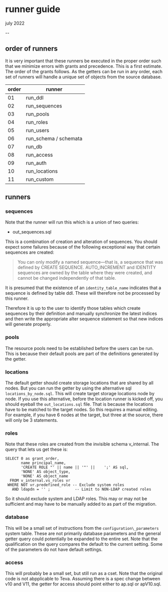 # runner guide
july 2022

--



## order of runners

It is very important that these runners be executed in the proper order such that we minimize errors with grants and precedence. This is a first estimate. The order of the grants follows. As the getters can be run in any order, each set of runners will handle a unique set of objects from the source database.


order  | runner 
------ | ----
01  | run_ddl
02  | run_sequences
03  | run_pools
04  | run_roles    
05  | run_users
06  | run_schema / schemata
07  | run_db
08  | run_access
09  | run_auth
10  | run_locations
11  | run_custom




## runners

### sequences

Note that the runner will run this which is a union of two queries:
- out_sequences.sql

This is a combination of creation and alteration of sequences. You should expect some failures because of the following exceptional way that certain sequences are created:

<blockquote>You can only modify a named sequence—that is, a sequence that was defined by CREATE SEQUENCE. AUTO_INCREMENT and IDENTITY sequences are owned by the table where they were created, and cannot be changed independently of that table.</blockquote>

It is presumed that the existence of an `identity_table_name` indicates that a sequence is defined by table ddl. These will therefore not be processed by this runner. 

Therefore it is up to the user to identify those tables which create sequences by their definition and manually synchronize the latest indices and then write the appropriate alter sequence statement so that new indices will generate properly.

### pools
The resource pools need to be established before the users can be run. This is because their default pools are part of the definitions generated by the getter. 

### locations

The default getter should create storage locations that are shared by all nodes. But you can run the getter by using the alternative sql `locations_by_node.sql`. This will create target storage locations node by node. If you use this alternative, before the location runner is kicked off, you should eyeball the `out_locations.sql` file. That is because the locations have to be matched to the target nodes. So this requires a manual editing. For example, if you have 6 nodes at the target, but three at the source, there will only be 3 statements.  

### roles
Note that these roles are created from the invisible schema v_internal. The query that lets us get these is:
```
SELECT 0 as grant_order,
       name principal_name,
       'CREATE ROLE "' || name || '"' ||    ';' AS sql,
       'NONE' AS object_type,
       'NONE' AS object_name
  FROM v_internal.vs_roles vr
 WHERE NOT vr.predefined_role -- Exclude system roles
   AND ldapdn = '' ;           -- Limit to NON-LDAP created roles
```

So it should exclude system and LDAP roles. This may or may not be sufficient and may have to be manually added to as part of the migration. 

### database
This will be a small set of instructions from the `configuration\_parameters` system table. These are not primarily database parameters and the general getter query could potentially be expanded to the entire set. Note that the qualification on the query compares the default to the current setting. Some of the parameters do not have default settings.

### access
This will probably be a small set, but still run as a cset. Note that the original code is not abpplicable to Teva. Assuming there is a spec change between v10 and V11, the getter for access should point either to ap.sql or apV10.sql.



